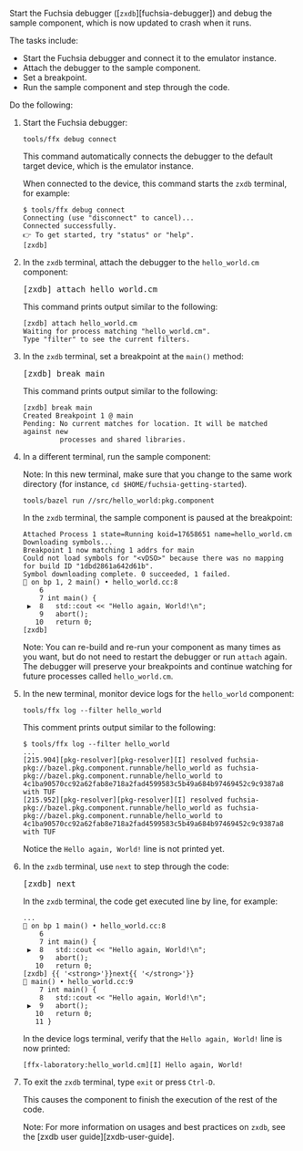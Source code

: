 Start the Fuchsia debugger ([`zxdb`][fuchsia-debugger]) and debug the
sample component, which is now updated to crash when it runs.

The tasks include:

- Start the Fuchsia debugger and connect it to the emulator instance.
- Attach the debugger to the sample component.
- Set a breakpoint.
- Run the sample component and step through the code.

Do the following:

1. Start the Fuchsia debugger:

   ```posix-terminal
   tools/ffx debug connect
   ```

   This command automatically connects the debugger to the default target
   device, which is the emulator instance.

   When connected to the device, this command starts the `zxdb` terminal, for
   example:

   ```none {:.devsite-disable-click-to-copy}
   $ tools/ffx debug connect
   Connecting (use "disconnect" to cancel)...
   Connected successfully.
   👉 To get started, try "status" or "help".
   [zxdb]
   ```

1. In the `zxdb` terminal, attach the debugger to the `hello_world.cm`
   component:

   <pre class="devsite-click-to-copy">
   <span class="no-select">[zxdb] </span>attach hello_world.cm
   </pre>

   This command prints output similar to the following:

   ```none {:.devsite-disable-click-to-copy}
   [zxdb] attach hello_world.cm
   Waiting for process matching "hello_world.cm".
   Type "filter" to see the current filters.
   ```

1. In the `zxdb` terminal, set a breakpoint at the `main()` method:

   <pre class="devsite-click-to-copy">
   <span class="no-select">[zxdb] </span>break main
   </pre>

   This command prints output similar to the following:

   ```none {:.devsite-disable-click-to-copy}
   [zxdb] break main
   Created Breakpoint 1 @ main
   Pending: No current matches for location. It will be matched against new
            processes and shared libraries.
   ```

1. In a different terminal, run the sample component:

   Note: In this new terminal, make sure that you change to the same work
   directory (for instance, `cd $HOME/fuchsia-getting-started`).

   ```posix-terminal
   tools/bazel run //src/hello_world:pkg.component
   ```

   In the `zxdb` terminal, the sample component is paused at the breakpoint:

   ```none {:.devsite-disable-click-to-copy}
   Attached Process 1 state=Running koid=17658651 name=hello_world.cm
   Downloading symbols...
   Breakpoint 1 now matching 1 addrs for main
   Could not load symbols for "<vDSO>" because there was no mapping for build ID "1dbd2861a642d61b".
   Symbol downloading complete. 0 succeeded, 1 failed.
   🛑 on bp 1, 2 main() • hello_world.cc:8
       6
       7 int main() {
    ▶  8   std::cout << "Hello again, World!\n";
       9   abort();
      10   return 0;
   [zxdb]
   ```

   Note: You can re-build and re-run your component as many times as you want,
   but do not need to restart the debugger or run `attach` again. The debugger
   will preserve your breakpoints and continue watching for future processes
   called `hello_world.cm`.

1. In the new terminal, monitor device logs for the `hello_world` component:

   ```posix-terminal
   tools/ffx log --filter hello_world
   ```

   This comment prints output similar to the following:

   ```none {:.devsite-disable-click-to-copy}
   $ tools/ffx log --filter hello_world
   ...
   [215.904][pkg-resolver][pkg-resolver][I] resolved fuchsia-pkg://bazel.pkg.component.runnable/hello_world as fuchsia-pkg://bazel.pkg.component.runnable/hello_world to 4c1ba90570cc92a62fab8e718a2fad4599583c5b49a684b97469452c9c9387a8 with TUF
   [215.952][pkg-resolver][pkg-resolver][I] resolved fuchsia-pkg://bazel.pkg.component.runnable/hello_world as fuchsia-pkg://bazel.pkg.component.runnable/hello_world to 4c1ba90570cc92a62fab8e718a2fad4599583c5b49a684b97469452c9c9387a8 with TUF
   ```

   Notice the `Hello again, World!` line is not printed yet.

1. In the `zxdb` terminal, use `next` to step through the code:

   <pre class="devsite-click-to-copy">
   <span class="no-select">[zxdb] </span>next
   </pre>

   In the `zxdb` terminal, the code get executed line by line, for example:

   ```none {:.devsite-disable-click-to-copy}
   ...
   🛑 on bp 1 main() • hello_world.cc:8
       6
       7 int main() {
    ▶  8   std::cout << "Hello again, World!\n";
       9   abort();
      10   return 0;
   [zxdb] {{ '<strong>'}}next{{ '</strong>'}}
   🛑 main() • hello_world.cc:9
       7 int main() {
       8   std::cout << "Hello again, World!\n";
    ▶  9   abort();
      10   return 0;
      11 }
   ```

   In the device logs terminal, verify that the `Hello again, World!` line is now
   printed:

   ```none {:.devsite-disable-click-to-copy}
   [ffx-laboratory:hello_world.cm][I] Hello again, World!
   ```

1. To exit the `zxdb` terminal, type `exit` or press `Ctrl-D`.

   This causes the component to finish the execution of the rest of the code.

   Note: For more information on usages and best practices on `zxdb`, see the
   [zxdb user guide][zxdb-user-guide].
